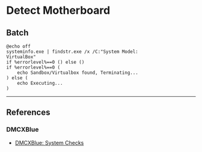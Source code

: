 # Detect Motherboard

## Batch

```batch
@echo off
systeminfo.exe | findstr.exe /x /C:"System Model:             VirtualBox"
if %errorlevel%==0 () else ()
if %errorlevel%==0 (
	echo Sandbox/Virtualbox found, Terminating...
) else (
	echo Executing...
)
```

---
## References

### DMCXBlue

- [DMCXBlue: System Checks](https://dmcxblue.gitbook.io/red-team-notes-2-0/red-team-techniques/defense-evasion/t1497-virtualization-sandbox-evasion/system-checks)